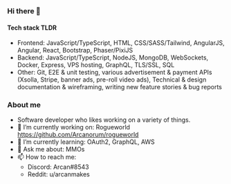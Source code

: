 ### Hi there 🧙

#### Tech stack TLDR
- Frontend: JavaScript/TypeScript, HTML, CSS/SASS/Tailwind, AngularJS, Angular, React, Bootstrap, Phaser/PixiJS
- Backend: JavaScript/TypeScript, NodeJS, MongoDB, WebSockets, Docker, Express, VPS hosting, GraphQL, TLS/SSL, SQL
- Other: Git, E2E & unit testing, various advertisement & payment APIs (Xsolla, Stripe, banner ads, pre-roll video ads), Technical & design documentation & wireframing, writing new feature stories & bug reports

### About me
- Software developer who likes working on a variety of things.
- 🔭 I’m currently working on: Rogueworld https://github.com/Arcanorum/rogueworld
- 🌱 I’m currently learning: OAuth2, GraphQL, AWS
- 💬 Ask me about: MMOs
- 📫 How to reach me:
  - Discord: Arcan#8543
  - Reddit: u/arcanmakes
